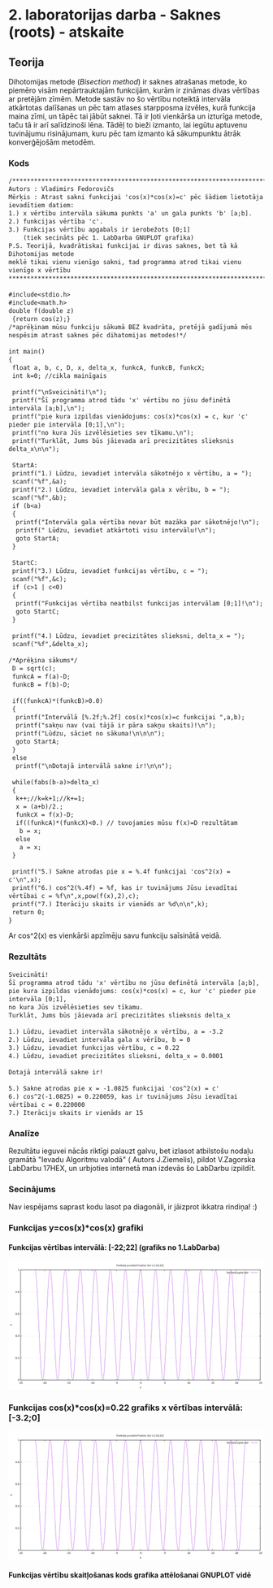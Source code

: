 # 2. laboratorijas darba - Saknes (roots) - atskaite

## Teorija
Dihotomijas metode (*Bisection method*) ir saknes atrašanas metode, ko piemēro visām nepārtrauktajām funkcijām, kurām ir zināmas divas vērtības ar pretējām zīmēm. Metode sastāv no šo vērtību noteiktā intervāla atkārtotas dalīšanas un pēc tam atlases starpposma izvēles, kurā funkcija maina zīmi, un tāpēc tai jābūt saknei. Tā ir ļoti vienkārša un izturīga metode, taču tā ir arī salīdzinoši lēna. Tādēļ to bieži izmanto, lai iegūtu aptuvenu tuvinājumu risinājumam, kuru pēc tam izmanto kā sākumpunktu ātrāk konverģējošām metodēm.  

### Kods
```
/***************************************************************************************
Autors : Vladimirs Fedorovičs
Mērķis : Atrast sakni funkcijai 'cos(x)*cos(x)=c' pēc šādiem lietotāja ievadītiem datiem:
1.) x vērtību intervāla sākuma punkts 'a' un gala punkts 'b' [a;b].
2.) funkcijas vērtība 'c'.
3.) Funkcijas vērtību apgabals ir ierobežots [0;1] 
    (tiek secināts pēc 1. LabDarba GNUPLOT grafika)
P.S. Teorijā, kvadrātiskai funkcijai ir divas saknes, bet tā kā Dihotomijas metode 
meklē tikai vienu vienīgo sakni, tad programma atrod tikai vienu vienīgo x vērtību
*****************************************************************************************/

#include<stdio.h>
#include<math.h>
double f(double z)
 {return cos(z);} 
/*aprēķinam mūsu funkciju sākumā BEZ kvadrāta, pretējā gadījumā mēs nespēsim atrast saknes pēc dihatomijas metodes!*/

int main()
{
 float a, b, c, D, x, delta_x, funkcA, funkcB, funkcX;
 int k=0; //cikla mainīgais

 printf("\nSveicināti!\n");
 printf("Šī programma atrod tādu 'x' vērtību no jūsu definētā intervāla [a;b],\n");
 printf("pie kura izpildas vienādojums: cos(x)*cos(x) = c, kur 'c' pieder pie intervāla [0;1],\n");
 printf("no kura Jūs izvēlēsieties sev tīkamu.\n");
 printf("Turklāt, Jums būs jāievada arī precizitātes slieksnis delta_x\n\n");

 StartA:
 printf("1.) Lūdzu, ievadiet intervāla sākotnējo x vērtību, a = ");
 scanf("%f",&a);
 printf("2.) Lūdzu, ievadiet intervāla gala x vērību, b = ");
 scanf("%f",&b);
 if (b<a)
 {
  printf("Intervāla gala vērtība nevar būt mazāka par sākotnējo!\n");
  printf(" Lūdzu, ievadiet atkārtoti visu intervālu!\n");
  goto StartA;
 }

 StartC:
 printf("3.) Lūdzu, ievadiet funkcijas vērtību, c = ");
 scanf("%f",&c);
 if (c>1 | c<0)
 {
  printf("Funkcijas vērtība neatbilst funkcijas intervālam [0;1]!\n");
  goto StartC;
 }

 printf("4.) Lūdzu, ievadiet precizitātes slieksni, delta_x = ");
 scanf("%f",&delta_x);

/*Aprēķina sākums*/
 D = sqrt(c);
 funkcA = f(a)-D;
 funkcB = f(b)-D;

 if((funkcA)*(funkcB)>0.0)
 {
  printf("Intervālā [%.2f;%.2f] cos(x)*cos(x)=c funkcijai ",a,b);
  printf("sakņu nav (vai tājā ir pāra sakņu skaits)!\n");
  printf("Lūdzu, sāciet no sākuma!\n\n\n");
  goto StartA;
 }
 else
  printf("\nDotajā intervālā sakne ir!\n\n");

 while(fabs(b-a)>delta_x)
 {
  k++;//k=k+1;//k+=1;
  x = (a+b)/2.;
  funkcX = f(x)-D;
  if((funkcA)*(funkcX)<0.) // tuvojamies mūsu f(x)=D rezultātam
   b = x;
  else
   a = x;
 }

 printf("5.) Sakne atrodas pie x = %.4f funkcijai 'cos^2(x) = c'\n",x);
 printf("6.) cos^2(%.4f) = %f, kas ir tuvinājums Jūsu ievadītai vērtībai c = %f\n",x,pow(f(x),2),c);
 printf("7.) Iterāciju skaits ir vienāds ar %d\n\n",k);
 return 0;
}

```
Ar cos^2(x) es vienkārši apzīmēju savu funkciju saīsinātā veidā.

### Rezultāts
```
Sveicināti!
Šī programma atrod tādu 'x' vērtību no jūsu definētā intervāla [a;b],
pie kura izpildas vienādojums: cos(x)*cos(x) = c, kur 'c' pieder pie intervāla [0;1],
no kura Jūs izvēlēsieties sev tīkamu.
Turklāt, Jums būs jāievada arī precizitātes slieksnis delta_x

1.) Lūdzu, ievadiet intervāla sākotnējo x vērtību, a = -3.2
2.) Lūdzu, ievadiet intervāla gala x vērību, b = 0
3.) Lūdzu, ievadiet funkcijas vērtību, c = 0.22
4.) Lūdzu, ievadiet precizitātes slieksni, delta_x = 0.0001

Dotajā intervālā sakne ir!

5.) Sakne atrodas pie x = -1.0825 funkcijai 'cos^2(x) = c'
6.) cos^2(-1.0825) = 0.220059, kas ir tuvinājums Jūsu ievadītai vērtībai c = 0.220000
7.) Iterāciju skaits ir vienāds ar 15

```

### Analīze
Rezultātu ieguvei nācās riktīgi palauzt galvu, bet izlasot atbilstošu nodaļu gramātā "Ievadu Algoritmu valodā" ( Autors J.Ziemelis), pildot V.Zagorska LabDarbu 17HEX, un urbjoties internetā man izdevās šo LabDarbu izpildīt.  

### Secinājums
Nav iespējams saprast kodu lasot pa diagonāli, ir jāizprot ikkatra rindiņa! :) 

### Funkcijas y=cos(x)\*cos(x) grafiki
#### Funkcijas vērtības intervālā: \[-22;22\] (grafiks no 1.LabDarba)
![Funkcijas grafiks](https://github.com/MACTEP-ETF/RTR105/blob/master/darbi/LabDarbiAtskaites/series/GnuplotSeries/Funkcijas%20grafiks.png)


### Funkcijas cos(x)\*cos(x)=0.22 grafiks x vērtības intervālā: \[-3.2;0\]  
![Funkcijas grafiks šim darbam](https://github.com/MACTEP-ETF/RTR105/blob/master/darbi/LabDarbiAtskaites/series/GnuplotSeries/Funkcijas%20grafiks.png)

#### Funkcijas vērtību skaitļošanas kods grafika attēlošanai GNUPLOT vidē
```

```
